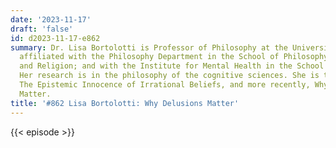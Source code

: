 ```yaml
---
date: '2023-11-17'
draft: 'false'
id: d2023-11-17-e862
summary: Dr. Lisa Bortolotti is Professor of Philosophy at the University of Birmingham,
  affiliated with the Philosophy Department in the School of Philosophy, Theology,
  and Religion; and with the Institute for Mental Health in the School of Psychology.
  Her research is in the philosophy of the cognitive sciences. She is the author of
  The Epistemic Innocence of Irrational Beliefs, and more recently, Why Delusions
  Matter.
title: '#862 Lisa Bortolotti: Why Delusions Matter'
---
```

{{< episode >}}
